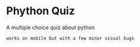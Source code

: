 # Phython Quiz

A multiple choice quiz about python

```works on mobile but with a few minor visual bugs```